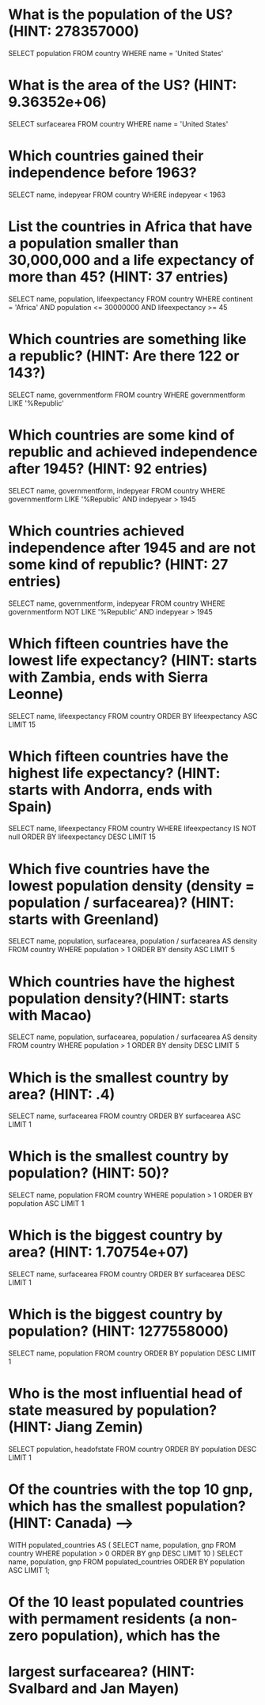# What is the population of the US? (HINT: 278357000)
SELECT population 
FROM country
WHERE name = 'United States'

# What is the area of the US? (HINT: 9.36352e+06)
SELECT surfacearea
FROM country
WHERE name = 'United States'

# Which countries gained their independence before 1963?
SELECT name, indepyear
FROM country
WHERE indepyear < 1963

# List the countries in Africa that have a population smaller than 30,000,000 and a life expectancy of more than 45? (HINT: 37 entries)
SELECT name, population, lifeexpectancy
FROM country
WHERE continent = 'Africa' AND population <= 30000000 AND lifeexpectancy >= 45


# Which countries are something like a republic? (HINT: Are there 122 or 143?)
SELECT name, governmentform
FROM country
WHERE governmentform 
LIKE '%Republic'

# Which countries are some kind of republic and achieved independence after 1945? (HINT: 92 entries)
SELECT name, governmentform, indepyear
FROM country
WHERE governmentform 
LIKE '%Republic'
AND indepyear > 1945

# Which countries achieved independence after 1945 and are not some kind of republic? (HINT: 27 entries)
SELECT name, governmentform, indepyear
FROM country
WHERE governmentform 
NOT LIKE '%Republic'
AND indepyear > 1945

# Which fifteen countries have the lowest life expectancy? (HINT: starts with Zambia, ends with Sierra Leonne)
SELECT name, lifeexpectancy
FROM country
ORDER BY lifeexpectancy ASC
LIMIT 15

# Which fifteen countries have the highest life expectancy? (HINT: starts with Andorra, ends with Spain)
SELECT name, lifeexpectancy
FROM country
WHERE lifeexpectancy IS NOT null
ORDER BY lifeexpectancy DESC
LIMIT 15

# Which five countries have the lowest population density (density = population / surfacearea)? (HINT: starts with Greenland)
SELECT name, population, surfacearea,
population / surfacearea AS density
FROM country
WHERE population > 1
ORDER BY density ASC
LIMIT 5

# Which countries have the highest population density?(HINT: starts with Macao)
SELECT name, population, surfacearea,
population / surfacearea AS density
FROM country
WHERE population > 1
ORDER BY density DESC
LIMIT 5

# Which is the smallest country by area? (HINT: .4)
SELECT name, surfacearea
FROM country
ORDER BY surfacearea ASC
LIMIT 1

# Which is the smallest country by population? (HINT: 50)?
SELECT name, population
FROM country
WHERE population > 1
ORDER BY population ASC
LIMIT 1

# Which is the biggest country by area? (HINT: 1.70754e+07)
SELECT name, surfacearea
FROM country
ORDER BY surfacearea DESC
LIMIT 1

# Which is the biggest country by population? (HINT: 1277558000)
SELECT name, population
FROM country
ORDER BY population DESC
LIMIT 1

# Who is the most influential head of state measured by population? (HINT: Jiang Zemin)
SELECT population, headofstate
FROM country
ORDER BY population DESC
LIMIT 1

# Of the countries with the top 10 gnp, which has the smallest population? (HINT: Canada) -->
WITH populated_countries AS (
	SELECT name, population, gnp
	FROM country
	WHERE population > 0
	ORDER BY gnp DESC
	LIMIT 10
	)
SELECT name, population, gnp
FROM populated_countries
ORDER BY population ASC
LIMIT 1;
# Of the 10 least populated countries with permament residents (a non-zero population), which has the 

# largest surfacearea? (HINT: Svalbard and Jan Mayen)
